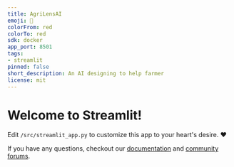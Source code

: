 ```yaml
---
title: AgriLensAI
emoji: 🚀
colorFrom: red
colorTo: red
sdk: docker
app_port: 8501
tags:
- streamlit
pinned: false
short_description: An AI designing to help farmer
license: mit
---
```


# Welcome to Streamlit!

Edit `/src/streamlit_app.py` to customize this app to your heart's desire. :heart:

If you have any questions, checkout our [documentation](https://docs.streamlit.io) and [community
forums](https://discuss.streamlit.io).
